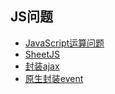 ## JS问题
- [JavaScript运算问题](javascript运算问题.md)
- [SheetJS](./SheetJS.md)
- [封装ajax](./ajax.js)
- [原生封装event](./event.js)

